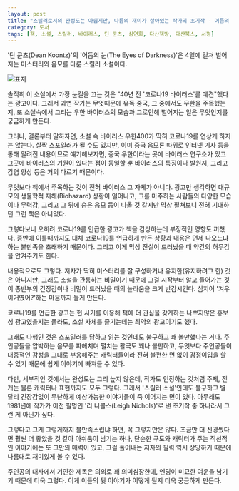```yaml
---
layout: post
title: "스릴러로서의 완성도는 아쉽지만, 나름의 재미가 살아있는 작가의 초기작 - 어둠의 눈"
category: 도서
tags: [책, 소설, 스릴러, 바이러스, 딘 쿤츠, 심연희, 다산책방, 다산북스, 서평]
---
```


'딘 쿤츠(Dean Koontz)'의
'어둠의 눈(The Eyes of Darkness)'은
4일에 걸쳐 벌어지는 미스터리와 음모를 다룬 스릴러 소설이다.

![표지](https://lh3.googleusercontent.com/Aahx5k6Me_40wbQsqC9rS7TwU3QPvhCydXgSYgqIOJQIzZ_QM79n-X_tzXtHKghCiAC9iIcQbF5mpA=s480)

솔직히 이 소설에서 가장 눈길을 끄는 것은
"40년 전 '코로나19 바이러스'를 예견"했다는 광고이다.
그래서 과연 작가는 무엇때문에 유독 중국, 그 중에서도 우한을 주목했는지,
또 소설속에서 그리는 우한 바이러스의 모습과 그로인해 벌어지는 일은 무엇인지를 궁금하게 만든다.

그러나, 결론부터 말하자면, 소설 속 바이러스 우한400가 딱히 코로나19를 연상케 하지는 않는다.
살짝 스포일러가 될 수도 있지만,
이미 중국 음모론 따위로 인터넷 기사 등을 통해 알려진 내용이므로 얘기해보자면,
중국 우한이라는 곳에 바이러스 연구소가 있고 그곳에 바이러스의 기원이 있다는 점이 동일할 뿐
바이러스의 특징이나 발원지, 그리고 감염 양상 등은 거의 다르기 때문이다.

무엇보다 책에서 주목하는 것이 전혀 바이러스 그 자체가 아니다.
광고만 생각하면 대규모의 생물학적 재해(Biohazard) 상황이 일어나고,
그를 마주하는 사람들의 다양한 모습이나 무력감,
그리고 그 뒤에 숨은 음모 등이 나올 것 같지만
막상 펼쳐보니 전혀 기대하던 그런 책은 아니었다.

그렇다보니 오히려 코로나19를 언급한 광고가 책을 감상하는데 부정적인 영향도 끼쳤다.
종반에 이를때까지도 대체 코로나19를 언급하게 만든 상황과 내용은 언제 나오느냐 하는 불만족을 초래하기 때문이다.
그리고 이게 막상 진실이 드러났을 때 약간의 허무감을 안겨주기도 한다.

내용적으로도 그렇다.
저자가 딱히 미스터리를 잘 구성하거나 유지한(유지하려고 한) 것은 아니지만,
그래도 소설을 관통하는 비밀이기 때문에
그걸 시작부터 알고 들어가는 것이 종반부의 긴장감이나 비밀이 드러났을 때의 놀라움을 크게 반감시킨다.
심지어 '겨우 이거였어?'하는 마음까지 들게 만든다.

코로나19를 언급한 광고는
현 시기를 이용해 책에 더 관심을 갖게하는 나쁘지않은 홍보성 광고였을지는 몰라도,
소설 자체를 즐기는데는 최악의 광고이기도 했다.

그래도 다행인 것은 스포일러를 당하고 읽는 것인데도 불구하고 꽤 볼만했다는 거다.
주인공들을 압박하는 음모를 파헤치며 펼치는 활극도 꽤나 볼만하고,
무엇보다 주인공들이 대중적인 감성을 그대로 부응해주는 캐릭터들이라
전혀 불편한 면 없이 감정이입을 할 수 있기 때문에
쉽게 이야기에 빠져들 수 있다.

다만, 세부적인 것에서는 완성도는 그리 높지 않은데,
작가도 인정하는 것처럼 주제, 전개는 물론 캐릭터나 표현까지도 모두 그렇다.
그래서 '스릴러 소설'인데도 불구하고 별 달리 긴장감없이 무난하게 예상가능한 이야기들이 죽 이어지는 면이 있다.
아무래도 1981년에 작가가 이전 필명인 '리 니콜스(Leigh Nichols)'로 낸 초기작 중 하나라서 그런 게 아닌가 싶다.

그렇다고 그게 그렇게까지 불만족스럽냐 하면, 꼭 그렇지만은 않다.
조금만 더 신경썼다면 훨씬 더 좋았을 것 같아 아쉬움이 남기는 하나,
단순한 구도와 캐릭터가 주는 직선적인 이야기에는 또 그만의 매력이 있고,
그걸 풀어내는 저자의 필력 역시 상당하기 때문에
나름대로 재미있게 볼 수 있다.

주인공의 대사에서 기인한 제목은 의외로 꽤 의미심장한데,
엔딩이 미묘한 여운을 남기기 때문에 더욱 그렇다.
이게 이들의 뒷 이야기가 어떻게 될지 더욱 궁금하게 만든다.
